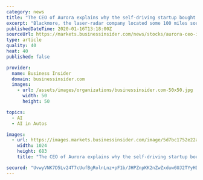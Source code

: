 ```yaml
---
category: news
title: "The CEO of Aurora explains why the self-driving startup bought a laser-radar company that's completely off the tech-industry grid"
excerpt: "Blackmore, the laser-radar company located some 100 miles southeast of Montana's capital and founded in 2015, lives in the unlikeliest of places for a self-driving tech startup. But Urmson said that Aurora was attracted to Blackmore for the company's sophisticated laser-radar technology, which Aurora want to use for large trucks operating on ..."
publishedDateTime: 2020-01-16T13:18:00Z
sourceUrl: https://markets.businessinsider.com/news/stocks/aurora-ceo-interview-self-driving-startup-acquisition-strategy-tech-industry-2020-1-1028823418
type: article
quality: 40
heat: 40
published: false

provider:
  name: Business Insider
  domain: businessinsider.com
  images:
    - url: /assets/images/organizations/businessinsider.com-50x50.jpg
      width: 50
      height: 50

topics:
  - AI
  - AI in Autos

images:
  - url: https://images.markets.businessinsider.com/image/5d7bc1752e22af14bd2d3c23-2400/chris.jpg
    width: 1024
    height: 683
    title: "The CEO of Aurora explains why the self-driving startup bought a laser-radar company that's completely off the tech-industry grid"

secured: "UvwyVNK7D5Lv24T7cUufBgRolnLnz+pF1b/JHPZnpKK2nZwZxduw6UJ2TYyHDAwGo06cloQhqz6LKcsOQAa8l66AKZPyt2NW4Mpom9gGvizMNCcOYymn6H8ZczBg4UqBN57XcEQXNnCkHw+e9c83SSi+tVqWA+8R7M9xopcSwV9mIQFmfjCerX5eUWMNj7R6CsOf2V7MTC36pBIoo0kayg70AuEf4Vumq5czGaY57CIJxZSdxhngP2i1tFbXHUkHy4sszMU9XN1X4wRnm+IViAAJXIm2jaok+vF1obeh6OT1ooKExWSIbA+GIaJNtBS0oBLl1VRI71ka03taTpxLsu2mBOMteTqKgo46tBhmCAv1evnTDUFgOZxXgtsRG1A0YRQvh/3z++wwfTcm/e00FzIo8ovGMvZ0W7KsZTb/58dOCR7wwIOKBx2avhcqh9ozPMgx4AN1HpzVB7p2PtXUtg==;dm6KUsjp9GJZV5puqJFzcQ=="
---
```


